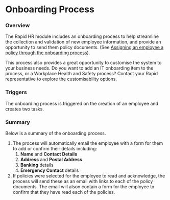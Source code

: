 # Onboarding Process

### Overview

The Rapid HR module includes an onboarding process to help streamline the collection and validation of new employee information, and provide an opportunity to send them policy documents. (See [Assigning an employee a policy through the onboarding process](<docs/Rapid/2-Rapid Standard/7-Policies/3-Assigning-via-onboarding/3-Assigning-via-onboarding.md>)).

This process also provides a great opportunity to customise the system to your business needs. Do you want to add an IT onboarding item to the process, or a Workplace Health and Safety process? Contact your Rapid representative to explore the customisability options.

### Triggers

The onboarding process is triggered on the creation of an employee and creates two tasks.

### Summary

Below is a summary of the onboarding process.

1. The process will automatically email the employee with a form for them to add or confirm their details including: 
    1. **Name** and **Contact Details**
    2. **Address** and **Postal Address**
    3. **Banking** details
    4. **Emergency Contact** details
2. If policies were selected for the employee to read and acknowledge, the process will send these as an email with links to each of the policy documents. The email will alson contain a form for the employee to confirm that they have read each of the policies.